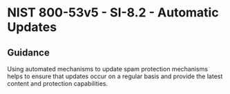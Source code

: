 # NIST 800-53v5 - SI-8.2 - Automatic Updates
## Guidance
Using automated mechanisms to update spam protection mechanisms helps to ensure that updates occur on a regular basis and provide the latest content and protection capabilities.